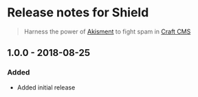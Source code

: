 # Release notes for Shield
> Harness the power of [Akisment](https://akismet.com) to fight spam in [Craft CMS](https://craftcms.com)

## 1.0.0 - 2018-08-25
### Added
- Added initial release
